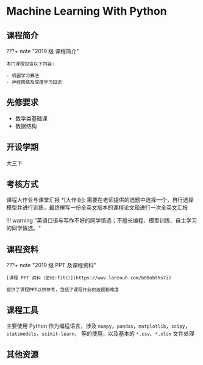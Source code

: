 # Machine Learning With Python

## 课程简介

???+ note "2019 级 课程简介"

    本门课程包含以下内容:

    - 机器学习算法
    - 神经网络及深度学习知识

## 先修要求

- 数学类基础课
- 数据结构

## 开设学期

大三下

## 考核方式

课程大作业与课堂汇报
*[大作业]: 需要在老师提供的选题中选择一个，自行选择模型并进行训练，最终撰写一份全英文版本的课程论文和进行一次全英文汇报

!!! warning "英语口语与写作不好的同学慎选；不擅长编程、模型训练、自主学习的同学慎选。"

## 课程资料

???+ note "2019 级 PPT 及课程资料"

    [课程 PPT 资料（密码:fitc）](https://wwv.lanzouh.com/b00obths7i)
    
    提供了课程PPT以供参考，包括了课程作业的选题和难度

## 课程工具

主要使用 Python 作为编程语言，涉及 `numpy`，`pandas`，`matplotlib`，`scipy`，`statsmodels`，`scikit-learn`， 等的使用，以及基本的 `*.csv`、`*.xlsx` 文件处理

## 其他资源

